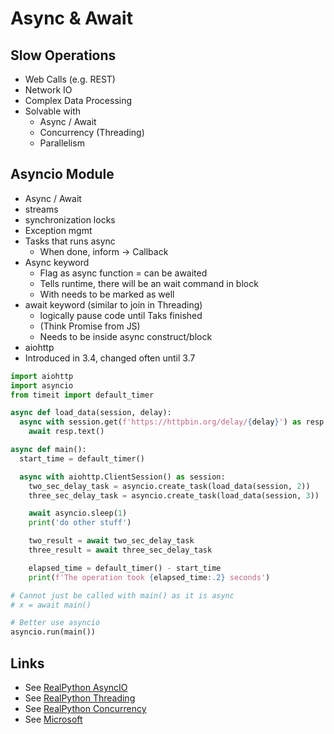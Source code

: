 Async & Await
==========================

## Slow Operations
* Web Calls (e.g. REST)
* Network IO
* Complex Data Processing
* Solvable with
  * Async / Await
  * Concurrency (Threading)
  * Parallelism

## Asyncio Module
* Async / Await
* streams
* synchronization locks
* Exception mgmt
* Tasks that runs async
  * When done, inform -> Callback
* Async keyword
  * Flag as async function = can be awaited
  * Tells runtime, there will be an wait command in block
  * With needs to be marked as well
* await keyword (similar to join in Threading)
  * logically pause code until Taks finished
  * (Think Promise from JS)
  * Needs to be inside async construct/block
* aiohttp
* Introduced in 3.4, changed often until 3.7


```python
import aiohttp
import asyncio
from timeit import default_timer

async def load_data(session, delay):
  async with session.get(f'https://httpbin.org/delay/{delay}') as resp:
    await resp.text()

async def main():
  start_time = default_timer()

  async with aiohttp.ClientSession() as session:
    two_sec_delay_task = asyncio.create_task(load_data(session, 2))
    three_sec_delay_task = asyncio.create_task(load_data(session, 3))

    await asyncio.sleep(1)
    print('do other stuff')

    two_result = await two_sec_delay_task
    three_result = await three_sec_delay_task

    elapsed_time = default_timer() - start_time
    print(f'The operation took {elapsed_time:.2} seconds')

# Cannot just be called with main() as it is async
# x = await main()

# Better use asyncio
asyncio.run(main())
```

## Links
* See [RealPython AsyncIO](https://realpython.com/async-io-python/)
* See [RealPython Threading](https://realpython.com/intro-to-python-threading/)
* See [RealPython Concurrency](https://realpython.com/python-concurrency/)
* See [Microsoft](https://www.youtube.com/watch?v=aHubP4jcvOk&list=PLlrxD0HtieHiXd-nEby-TMCoUNwhbLUnj&index=18)

